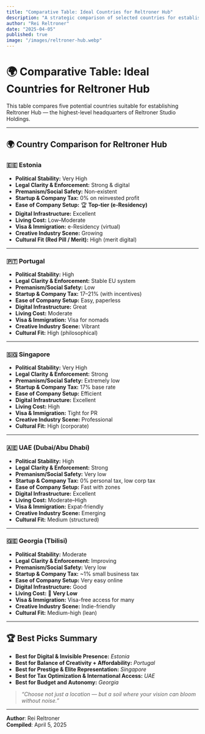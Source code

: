 ```yaml
---
title: "Comparative Table: Ideal Countries for Reltroner Hub"
description: "A strategic comparison of selected countries for establishing the headquarters of Reltroner Studio Holdings."
author: "Rei Reltroner"
date: "2025-04-05"
published: true
image: "/images/reltroner-hub.webp"
---
```


# 🌍 Comparative Table: Ideal Countries for Reltroner Hub

This table compares five potential countries suitable for establishing Reltroner Hub — the highest-level headquarters of Reltroner Studio Holdings.

---

## 🌍 Country Comparison for Reltroner Hub

### 🇪🇪 **Estonia**
- **Political Stability:** Very High  
- **Legal Clarity & Enforcement:** Strong & digital  
- **Premanism/Social Safety:** Non-existent  
- **Startup & Company Tax:** 0% on reinvested profit  
- **Ease of Company Setup:** 🏆 **Top-tier (e-Residency)**  
- **Digital Infrastructure:** Excellent  
- **Living Cost:** Low–Moderate  
- **Visa & Immigration:** e-Residency (virtual)  
- **Creative Industry Scene:** Growing  
- **Cultural Fit (Red Pill / Merit):** High (merit digital)

---

### 🇵🇹 **Portugal**
- **Political Stability:** High  
- **Legal Clarity & Enforcement:** Stable EU system  
- **Premanism/Social Safety:** Low  
- **Startup & Company Tax:** 17–21% (with incentives)  
- **Ease of Company Setup:** Easy, paperless  
- **Digital Infrastructure:** Great  
- **Living Cost:** Moderate  
- **Visa & Immigration:** Visa for nomads  
- **Creative Industry Scene:** Vibrant  
- **Cultural Fit:** High (philosophical)

---

### 🇸🇬 **Singapore**
- **Political Stability:** Very High  
- **Legal Clarity & Enforcement:** Strong  
- **Premanism/Social Safety:** Extremely low  
- **Startup & Company Tax:** 17% base rate  
- **Ease of Company Setup:** Efficient  
- **Digital Infrastructure:** Excellent  
- **Living Cost:** High  
- **Visa & Immigration:** Tight for PR  
- **Creative Industry Scene:** Professional  
- **Cultural Fit:** High (corporate)

---

### 🇦🇪 **UAE (Dubai/Abu Dhabi)**
- **Political Stability:** High  
- **Legal Clarity & Enforcement:** Strong  
- **Premanism/Social Safety:** Very low  
- **Startup & Company Tax:** 0% personal tax, low corp tax  
- **Ease of Company Setup:** Fast with zones  
- **Digital Infrastructure:** Excellent  
- **Living Cost:** Moderate–High  
- **Visa & Immigration:** Expat-friendly  
- **Creative Industry Scene:** Emerging  
- **Cultural Fit:** Medium (structured)

---

### 🇬🇪 **Georgia (Tbilisi)**
- **Political Stability:** Moderate  
- **Legal Clarity & Enforcement:** Improving  
- **Premanism/Social Safety:** Very low  
- **Startup & Company Tax:** ~1% small business tax  
- **Ease of Company Setup:** Very easy online  
- **Digital Infrastructure:** Good  
- **Living Cost:** 🏅 **Very Low**  
- **Visa & Immigration:** Visa-free access for many  
- **Creative Industry Scene:** Indie-friendly  
- **Cultural Fit:** Medium-high (lean)

---

## 🏆 Best Picks Summary

- **Best for Digital & Invisible Presence:** *Estonia*
- **Best for Balance of Creativity + Affordability:** *Portugal*
- **Best for Prestige & Elite Representation:** *Singapore*
- **Best for Tax Optimization & International Access:** *UAE*
- **Best for Budget and Autonomy:** *Georgia*

> *“Choose not just a location — but a soil where your vision can bloom without noise.”*

---

**Author**: Rei Reltroner  
**Compiled**: April 5, 2025
